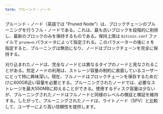```yaml
---
term: プルーンド・ノード
---
```

プルーンド・ノード（英語では "Pruned Node"）は、ブロックチェーンのプルーニングを行うフル・ノードである。これは、最も古いブロックを段階的に削除し、最新のブロックのみを保持するものである。保持上限は `bitcoin.conf` ファイルで `prune=n` パラメータによって指定される。このパラメーターの後に `0` を指定すると、プルーニングは無効になり、ノードはブロックチェーンを完全に保持する。

刈り込まれたノードは、完全なノードとは異なるタイプのノードと見なされることがある。剪定ノードの利用は、ストレージ容量の制約に直面しているユーザーにとって特に興味深い。現在、フルノードはブロックチェーンを保存するためだけに600GB近い容量を必要とする。プルーニングされたノードでは、必要なストレージを最大550MBに抑えることができる。使用するディスク容量は少ないが、プルーニングされたノードはフルノードと同様のレベルの検証と検証を維持する。したがって、プルーニングされたノードは、ライトノード（SPV）と比較して、ユーザーにより高い信頼性を提供します。